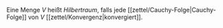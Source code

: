 Eine Menge $V$ heißt *Hilbertraum*, falls jede [[zettel/Cauchy-Folge|Cauchy-Folge]] von $V$ [[zettel/Konvergenz|konvergiert]].